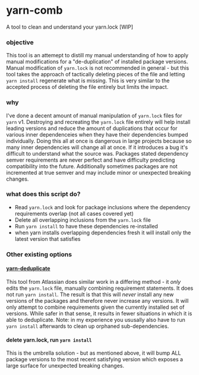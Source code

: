 # yarn-comb
A tool to clean and understand your yarn.lock [WIP]

### objective
This tool is an attemept to distill my manual understanding of how to apply manual modifications for a "de-duplication" of installed package versions. Manual modification of `yarn.lock` is not recommended in general - but this tool takes the approach of tactically deleting pieces of the file and letting `yarn install` regenerate what is missing. This is very similar to the accepted process of deleting the file entirely but limits the impact.

### why
I've done a decent amount of manual manipulation of `yarn.lock` files for `yarn` v1. Destroying and recreating the `yarn.lock` file entirely will help install leading versions and reduce the amount of duplications that occur for various inner dependenceies when they have their dependencies bumped individually. Doing this all at once is dangerous in large projects because so many inner dependencies will change all at once. If it introduces a bug it's difficult to understand what the source was. Packages stated dependency semver requirements are never perfect and have difficulty predicting compatibility into the future. Additionally sometimes packages are not incremented at true semver and may include minor or unexpected breaking changes.

### what does this script do?
- Read `yarn.lock` and look for package inclusions where the dependency requirements overlap (not all cases covered yet)
- Delete all overlapping inclusions from the `yarn.lock` file
- Run `yarn install` to have these dependencies re-installed
- when yarn installs overlapping dependencies fresh it will install only the latest version that satisfies


### Other existing options
#### [yarn-deduplicate](https://www.npmjs.com/package/yarn-deduplicate)
This tool from Atlassian does similar work in a differing method - it *only* edits the `yarn.lock` file, manually combining requirement statements. It does not run `yarn install`. The result is that this will *never* install any new versions of the packages and therefore never increase any versions. It will only attempt to combine requirements given the currently installed set of versions. While safer in that sense, it results in fewer situations in which it is able to deduplicate. Note: in my experience you ususally also have to run `yarn install` afterwards to clean up orphaned sub-dependencies.
#### delete yarn.lock, run `yarn install`
This is the umbrella solution - but as mentioned above, it will bump ALL package versions to the most recent satisfying version which exposes a large surface for unexpected breaking changes. 
